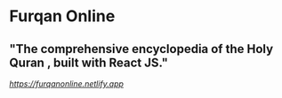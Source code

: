 # Furqan Online
## "The comprehensive encyclopedia of the Holy Quran , built with React JS."
<EM>https://furqanonline.netlify.app</EM>
